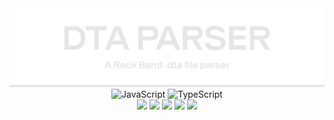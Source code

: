 <div align=center>
<img src='./doc/header.webp' alt='Header'>
</div>

<div align=center>
<img  src='https://xesque.rocketseat.dev/platform/tech/javascript.svg'  width='24px' title='JavaScript'/>  <img  src='https://xesque.rocketseat.dev/platform/tech/typescript.svg'  width='24px' title='TypeScript'/>
</div>

<div align=center>
<img src='https://img.shields.io/github/last-commit/ruggeryiury/dta-parser?color=%23DDD&style=for-the-badge' />
<img src='https://img.shields.io/github/repo-size/ruggeryiury/dta-parser?style=for-the-badge' />
<img src='https://img.shields.io/github/issues/ruggeryiury/dta-parser?style=for-the-badge' />
<img src='https://img.shields.io/github/package-json/v/ruggeryiury/dta-parser?style=for-the-badge' />
<img src='https://img.shields.io/github/license/ruggeryiury/dta-parser?style=for-the-badge' />
</div>
